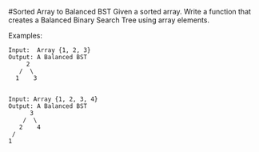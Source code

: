 #Sorted Array to Balanced BST
Given a sorted array. Write a function that creates a Balanced Binary Search Tree using array elements.

Examples:
```
Input:  Array {1, 2, 3}
Output: A Balanced BST
     2
   /  \
  1    3 

```
```

Input: Array {1, 2, 3, 4}
Output: A Balanced BST
      3
    /  \
   2    4
 /
1
```
